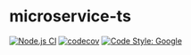 # microservice-ts
[![Node.js CI](https://github.com/gmvbr/microservice-ts/actions/workflows/node.js.yml/badge.svg)](https://github.com/gmvbr/microservice-ts/actions/workflows/node.js.yml)
[![codecov](https://codecov.io/gh/gmvbr/microservice-ts/branch/main/graph/badge.svg?token=Y8XALA8SFC)](https://codecov.io/gh/gmvbr/microservice-ts) 
[![Code Style: Google](https://img.shields.io/badge/code%20style-google-blueviolet.svg)](https://github.com/google/gts)

